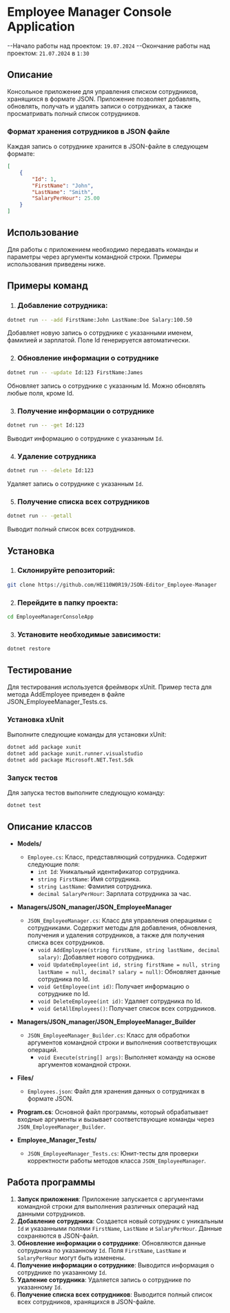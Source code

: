 # Employee Manager Console Application

--Начало работы над проектом: `19.07.2024`
--Окончание работы над проектом: `21.07.2024` в `1:30`

## Описание

Консольное приложение для управления списком сотрудников, хранящихся в формате JSON. Приложение позволяет добавлять, обновлять, получать и удалять записи о сотрудниках, а также просматривать полный список сотрудников.

### Формат хранения сотрудников в JSON файле

Каждая запись о сотруднике хранится в JSON-файле в следующем формате:

```json
[
    {
        "Id": 1,
        "FirstName": "John",
        "LastName": "Smith",
        "SalaryPerHour": 25.00
    }
]
```

## Использование

Для работы с приложением необходимо передавать команды и параметры через аргументы командной строки. Примеры использования приведены ниже.

## Примеры команд

1. ### Добавление сотрудника:

```sh 
dotnet run -- -add FirstName:John LastName:Doe Salary:100.50
```
Добавляет новую запись о сотруднике с указанными именем, фамилией и зарплатой. Поле Id генерируется автоматически.

2. ### Обновление информации о сотруднике

```sh
dotnet run -- -update Id:123 FirstName:James
```
Обновляет запись о сотруднике с указанным Id. Можно обновлять любые поля, кроме Id.

3. ### Получение информации о сотруднике

```sh
dotnet run -- -get Id:123
```
Выводит информацию о сотруднике с указанным `Id`.

4. ### Удаление сотрудника

```sh
dotnet run -- -delete Id:123
```
Удаляет запись о сотруднике с указанным `Id`.

5. ### Получение списка всех сотрудников

```sh
dotnet run -- -getall
```
Выводит полный список всех сотрудников.

## Установка

1. ### Склонируйте репозиторий:
```sh
git clone https://github.com/HE110W0R19/JSON-Editor_Employee-Manager
```
2. ### Перейдите в папку проекта:
```sh
cd EmployeeManagerConsoleApp
```
3. ### Установите необходимые зависимости:
```sh
dotnet restore
```

## Тестирование
Для тестирования используется фреймворк xUnit. Пример теста для метода AddEmployee приведен в файле JSON_EmployeeManager_Tests.cs.

### Установка xUnit
Выполните следующие команды для установки xUnit:

```sh
dotnet add package xunit
dotnet add package xunit.runner.visualstudio
dotnet add package Microsoft.NET.Test.Sdk
```

### Запуск тестов
Для запуска тестов выполните следующую команду:
```sh
dotnet test
```

## Описание классов

- **Models/**
  - `Employee.cs`: Класс, представляющий сотрудника. Содержит следующие поля:
    - `int Id`: Уникальный идентификатор сотрудника.
    - `string FirstName`: Имя сотрудника.
    - `string LastName`: Фамилия сотрудника.
    - `decimal SalaryPerHour`: Зарплата сотрудника за час.

- **Managers/JSON_manager/JSON_EmployeeManager**
  - `JSON_EmployeeManager.cs`: Класс для управления операциями с сотрудниками. Содержит методы для добавления, обновления, получения и удаления сотрудников, а также для получения списка всех сотрудников.
    - `void AddEmployee(string firstName, string lastName, decimal salary)`: Добавляет нового сотрудника.
    - `void UpdateEmployee(int id, string firstName = null, string lastName = null, decimal? salary = null)`: Обновляет данные сотрудника по Id.
    - `void GetEmployee(int id)`: Получает информацию о сотруднике по Id.
    - `void DeleteEmployee(int id)`: Удаляет сотрудника по Id.
    - `void GetAllEmployees()`: Получает список всех сотрудников.

- **Managers/JSON_manager/JSON_EmployeeManager_Builder**
  - `JSON_EmployeeManager_Builder.cs`: Класс для обработки аргументов командной строки и выполнения соответствующих операций.
    - `void Execute(string[] args)`: Выполняет команду на основе аргументов командной строки.

- **Files/**
  - `Employees.json`: Файл для хранения данных о сотрудниках в формате JSON.

- **Program.cs**: Основной файл программы, который обрабатывает входные аргументы и вызывает соответствующие команды через `JSON_EmployeeManager_Builder`.

- **Employee_Manager_Tests/**
  - `JSON_EmployeeManager_Tests.cs`: Юнит-тесты для проверки корректности работы методов класса `JSON_EmployeeManager`.

## Работа программы

1. **Запуск приложения**: Приложение запускается с аргументами командной строки для выполнения различных операций над данными сотрудников.
2. **Добавление сотрудника**: Создается новый сотрудник с уникальным `Id` и указанными полями `FirstName`, `LastName` и `SalaryPerHour`. Данные сохраняются в JSON-файл.
3. **Обновление информации о сотруднике**: Обновляются данные сотрудника по указанному `Id`. Поля `FirstName`, `LastName` и `SalaryPerHour` могут быть изменены.
4. **Получение информации о сотруднике**: Выводится информация о сотруднике по указанному `Id`.
5. **Удаление сотрудника**: Удаляется запись о сотруднике по указанному `Id`.
6. **Получение списка всех сотрудников**: Выводится полный список всех сотрудников, хранящихся в JSON-файле.
